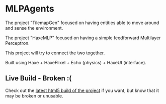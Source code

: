 # MLPAgents

The project "TilemapGen" focused on having entities able to move around and sense the environment.

The project "HaxeMLP" focused on having a simple feedforward Multilayer Perceptron.

This project will try to connect the two together.

Built using Haxe + HaxeFlixel + Echo (physics) + HaxeUI (interface).

## Live Build - Broken :(

Check out the [latest html5 build of the project](https://Gioele-Bencivenga.github.io/MLPAgents) if you want, but know that it may be broken or unusable.
